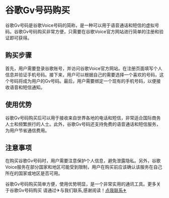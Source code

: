 # 谷歌Gv号码购买

谷歌Gv号码是谷歌Voice号码的简称，是一种可以用于语音通话和短信的虚拟号码。谷歌Gv号码购买非常方便，只需要在谷歌Voice官方网站进行简单的注册和验证即可获得。

## 购买步骤
首先，用户需要登录谷歌账号，并访问谷歌Voice官方网站。在注册页面填写个人信息并验证手机号码。接下来，用户可以根据自己的需要选择一个喜欢的号码，这个号码将成为用户的Gv号码。最后，用户需要绑定一个现有的手机号码，以便接收语音和短信通知。

## 使用优势
谷歌Gv号码购买后可以用于接收来自世界各地的电话和短信，非常适合国际商务人士和频繁旅行的人士。此外，谷歌Gv号码还支持免费的语音通话和短信服务，为用户节省通信费用。

## 注意事项
在购买谷歌Gv号码时，用户需要注意保护个人信息，避免泄露隐私。另外，谷歌Voice服务在部分国家和地区可能受到限制，用户在购买前应该确认该服务在自己所在的国家或地区是否可用。

谷歌Gv号码购买简单方便，使用优势明显，是一个非常实用的通讯工具。更多关于谷歌Gv号码购买 请通过✈与我们联系,感谢阅读！[点我联系✈](https://www.G208.com)